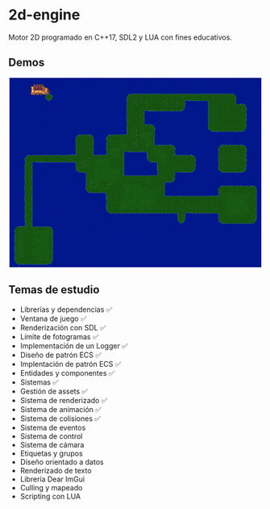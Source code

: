 # 2d-engine

Motor 2D programado en C++17, SDL2 y LUA con fines educativos.

## Demos

<div align="center"><img src="/docs/demo_01.gif" width="500px"/></div> 

## Temas de estudio

- Librerías y dependencias ✅
- Ventana de juego ✅
- Renderización con SDL ✅
- Límite de fotogramas ✅
- Implementación de un Logger ✅
- Diseño de patrón ECS ✅
- Implentación de patrón ECS ✅
- Entidades y componentes ✅
- Sistemas ✅
- Gestión de assets ✅
- Sistema de renderizado ✅
- Sistema de animación ✅
- Sistema de colisiones ✅
- Sistema de eventos
- Sistema de control
- Sistema de cámara
- Etiquetas y grupos
- Diseño orientado a datos
- Renderizado de texto
- Librería Dear ImGui
- Culling y mapeado
- Scripting con LUA